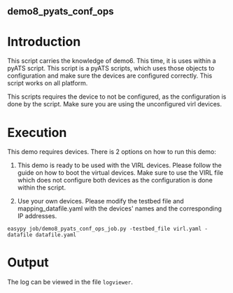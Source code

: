 ## demo8_pyats_conf_ops

# Introduction

This script carries the knowledge of demo6. This time, it is uses within a
pyATS script. This script is a pyATS scripts, which uses those objects to
configuration and make sure the devices are configured correctly. This script
works on all platform.

This scripts requires the device to not be configured, as the configuration
is done by the script. Make sure you are using the unconfigured virl devices.

# Execution

This demo requires devices. There is 2 options on how to run this demo:

1) This demo is ready to be used with the VIRL devices. Please follow the guide
   <here> on how to boot the virtual devices. Make sure to use the VIRL file which
   does not configure both devices as the configuration is done within the script.

2) Use your own devices. Please modify the testbed file and mapping_datafile.yaml
   with the devices' names and the corresponding IP addresses.

```
easypy job/demo8_pyats_conf_ops_job.py -testbed_file virl.yaml -datafile datafile.yaml
```

# Output

The log can be viewed in the file `logviewer`.
